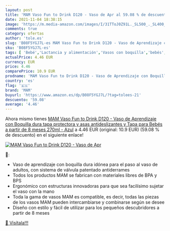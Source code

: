 ```yaml
---
layout: post
title: 'MAM Vaso Fun to Drink D120 - Vaso de Apr al 59.08 % de descuento'
date: 2021-11-04 18:38:15
image: 'https://m.media-amazon.com/images/I/31TToJ0Z91L._SL500_._SL400_.jpg'
comments: true
category: ofertas
author: 'tole.es'
slug: 'B08F5YGJ7L-es MAM Vaso Fun to Drink D120 - Vaso de Aprendizaje con...'
sku: 'B08F5YGJ7L-es'
tags: [ 'Bebé','Lactancia y alimentación','Vasos con boquilla','bebés','mam', ]
actualPrice: 4.46 EUR
currency: EUR
price: 4.46
comparePrice: 10.9 EUR
prodname: 'MAM Vaso Fun to Drink D120 - Vaso de Aprendizaje con Boquilla dura  tapa protectora y asas antideslizantes y Tapa para Bebés a partir de 8 meses 270ml - Azul'
country: 'es'
flag: '🇪🇸'
brand: 'MAM'
buyurl: 'https://www.amazon.es/dp/B08F5YGJ7L/?tag=tolees-21'
descuento: '59.08'
average: '4.46'
---
```


Ahora mismo tienes [MAM Vaso Fun to Drink D120 - Vaso de Aprendizaje con Boquilla dura  tapa protectora y asas antideslizantes y Tapa para Bebés a partir de 8 meses 270ml - Azul](https://www.amazon.es/dp/B08F5YGJ7L/?tag=tolees-21) a 4.46 EUR (original: 10.9 EUR) (59.08 %  de descuento) en el siguiente enlace!

[![MAM Vaso Fun to Drink D120 - Vaso de Apr](https://m.media-amazon.com/images/I/31TToJ0Z91L._SL500_._SL400_.jpg)](https://www.amazon.es/dp/B08F5YGJ7L/?tag=tolees-21)

🔎:

- Vaso de aprendizaje con boquilla dura idónea para el paso al vaso de adultos, con sistema de válvula patentado antiderrames
- Todos los productos MAM se fabrican con materiales libres de BPA y BPS
- Ergonómico con estructuras innovadoras para que sea facilísimo sujetar el vaso con la mano
- Toda la gama de vasos MAM es compatible, es decir, todas las piezas de los vasos MAM pueden intercambiarse y combinarse según se desee
- Diseño con estilo y fácil de utilizar para los pequeños descubridores a partir de 8 meses

[🛒 Visítala!!!](https://www.amazon.es/dp/B08F5YGJ7L/?tag=tolees-21)
